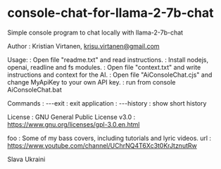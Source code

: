 # console-chat-for-llama-2-7b-chat
Simple console program to chat locally with llama-2-7b-chat

Author          : Kristian Virtanen, krisu.virtanen@gmail.com

Usage:          : Open file "readme.txt" and read instructions.
                : Install nodejs, openai, readline and fs modules.
                : Open file "context.txt" and write instructions and context for the AI.
                : Open file "AiConsoleChat.cjs" and change MyApiKey to your own API key.
                : run from console AiConsoleChat.bat

Commands        : ---exit                   : exit application
                : ---history                : show short history


License         : GNU General Public License v3.0
                : https://www.gnu.org/licenses/gpl-3.0.en.html


foo             : Some of my bass covers, including tutorials and lyric videos.
url             : https://www.youtube.com/channel/UChrNQ4T6Xc3t0KrJtznutRw

Slava Ukraini
